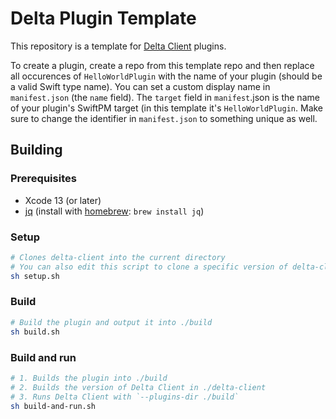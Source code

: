# Delta Plugin Template

This repository is a template for [Delta Client](https://github.com/stackotter/delta-client) plugins.

To create a plugin, create a repo from this template repo and then replace all occurences of `HelloWorldPlugin` with the name of your plugin (should be a valid Swift type name). You can set a custom display name in `manifest.json` (the `name` field). The `target` field in `manifest`.json is the name of your plugin's SwiftPM target (in this template it's `HelloWorldPlugin`. Make sure to change the identifier in `manifest.json` to something unique as well.

## Building

### Prerequisites

- Xcode 13 (or later)
- [jq](https://stedolan.github.io/jq/) (install with [homebrew](https://brew.sh): `brew install jq`)

### Setup

```sh
# Clones delta-client into the current directory
# You can also edit this script to clone a specific version of delta-client that you want to develop your plugin for
sh setup.sh
```

### Build

```sh
# Build the plugin and output it into ./build
sh build.sh
```

### Build and run

```sh
# 1. Builds the plugin into ./build
# 2. Builds the version of Delta Client in ./delta-client
# 3. Runs Delta Client with `--plugins-dir ./build`
sh build-and-run.sh
```
